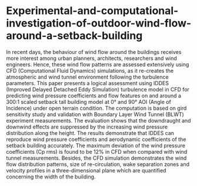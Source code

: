 # Experimental-and-computational-investigation-of-outdoor-wind-flow-around-a-setback-building
In recent days, the behaviour of wind flow around the buildings receives more interest among urban planners, architects, researchers and wind engineers. Hence, these wind flow patterns are assessed extensively using CFD (Computational Fluid Dynamics) simulations, as it re-creates the atmospheric and wind tunnel environment following the turbulence parameters. This paper presents a logical assessment using IDDES (Improved Delayed Detached Eddy Simulation) turbulence model in CFD for predicting wind pressure coefficients and flow features on and around a 300:1 scaled setback tall building model at 0° and 90° AOI (Angle of Incidence) under open terrain condition. The computation is based on gird sensitivity study and validation with Boundary Layer Wind Tunnel (BLWT) experiment measurements. The evaluation shows that the downdraught and downwind effects are suppressed by the increasing wind pressure distribution along the height. The results demonstrate that IDDES can reproduce wind pressure coefficients and aerodynamic coefficients of the setback building accurately. The maximum deviation of the wind pressure coefficients (Cp rms) is found to be 12% in CFD when compared with wind tunnel measurements. Besides, the CFD simulation demonstrates the wind flow distribution patterns, size of re-circulation, wake separation zones and velocity profiles in a three-dimensional plane which are quantified concerning the width of the building.
